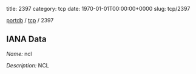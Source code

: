 title: 2397
category: tcp
date: 1970-01-01T00:00:00+0000
slug: tcp/2397

[portdb](/) / [tcp](/category/tcp.html) / 2397


## IANA Data

_Name:_ ncl

_Description:_ NCL

